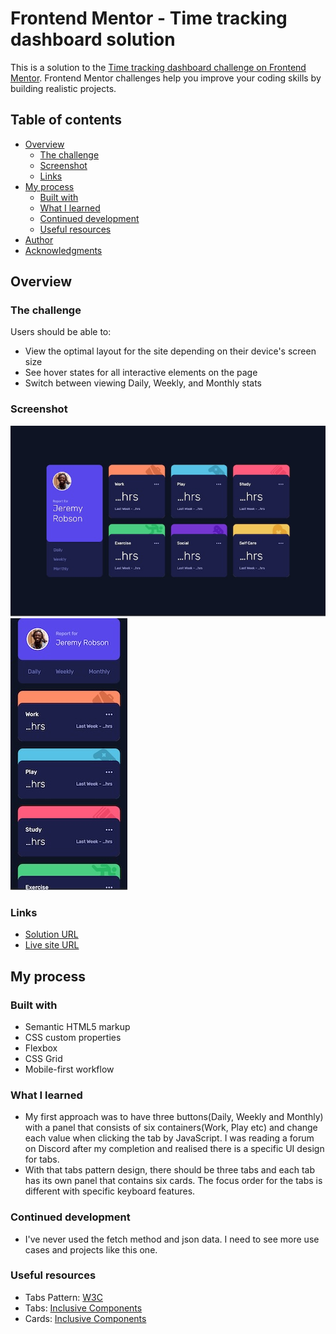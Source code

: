 # Frontend Mentor - Time tracking dashboard solution

This is a solution to the [Time tracking dashboard challenge on Frontend Mentor](https://www.frontendmentor.io/challenges/time-tracking-dashboard-UIQ7167Jw). Frontend Mentor challenges help you improve your coding skills by building realistic projects. 

## Table of contents

- [Overview](#overview)
  - [The challenge](#the-challenge)
  - [Screenshot](#screenshot)
  - [Links](#links)
- [My process](#my-process)
  - [Built with](#built-with)
  - [What I learned](#what-i-learned)
  - [Continued development](#continued-development)
  - [Useful resources](#useful-resources)
- [Author](#author)
- [Acknowledgments](#acknowledgments)

## Overview

### The challenge

Users should be able to:

- View the optimal layout for the site depending on their device's screen size
- See hover states for all interactive elements on the page
- Switch between viewing Daily, Weekly, and Monthly stats

### Screenshot

![](./screenshot-desktop.jpg)
![](./screenshot-mobile.jpg)

### Links

- [Solution URL](https://github.com/kaaato/Time-tracking-dashboard-FM)
- [Live site URL](https://kaaato.github.io/Time-tracking-dashboard-FM/)

## My process

### Built with

- Semantic HTML5 markup
- CSS custom properties
- Flexbox
- CSS Grid
- Mobile-first workflow

### What I learned

 - My first approach was to have three buttons(Daily, Weekly and Monthly) with a panel that consists of six containers(Work, Play etc) and change each value when clicking the tab by JavaScript. I was reading a forum on Discord after my completion and realised there is a specific UI design for tabs. 
 - With that tabs pattern design, there should be three tabs and each tab has its own panel that contains six cards. The focus order for the tabs is different with specific keyboard features. 

### Continued development

 - I've never used the fetch method and json data. I need to see more use cases and projects like this one. 

### Useful resources

 - Tabs Pattern: [W3C](https://www.w3.org/WAI/ARIA/apg/patterns/tabs/)
 - Tabs: [Inclusive Components](https://inclusive-components.design/tabbed-interfaces/)
 - Cards: [Inclusive Components](https://inclusive-components.design/cards/)